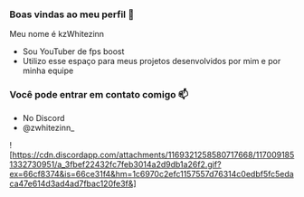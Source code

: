 ### Boas vindas ao meu perfil 🚀

Meu nome é kzWhitezinn

- Sou YouTuber de fps boost
- Utilizo esse espaço para meus projetos desenvolvidos por mim e por minha equipe 

### Você pode entrar em contato comigo 📫

- No Discord 
- @zwhitezinn_

![https://cdn.discordapp.com/attachments/1169321258580717668/1170091851332730951/a_3fbef22432fc7feb3014a2d9db1a26f2.gif?ex=66cf8374&is=66ce31f4&hm=1c6970c2efc1157557d76314c0edbf5fc5edaca47e614d3ad4ad7fbac120fe3f&]
